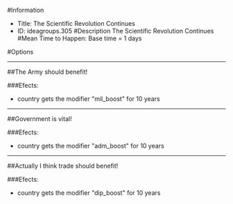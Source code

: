 #Information
 - Title: The Scientific Revolution Continues
 - ID: ideagroups.305
#Description
The Scientific Revolution Continues
#Mean Time to Happen:
Base time = 1 days

#Options

___
##The Army should benefit!

###Efects:<ul><li>country gets the modifier "mil_boost" for 10 years</li></ul>

___
##Government is vital!

###Efects:<ul><li>country gets the modifier "adm_boost" for 10 years</li></ul>

___
##Actually I think trade should benefit!

###Efects:<ul><li>country gets the modifier "dip_boost" for 10 years</li></ul>
